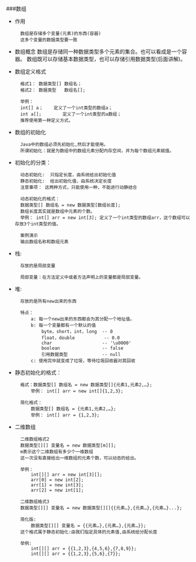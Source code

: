 ###数组

- 作用

        数组是存储多个变量(元素)的东西(容器)
        这多个变量的数据类型要一致	
        
- 数组概念
		数组是存储同一种数据类型多个元素的集合。也可以看成是一个容器。
		数组既可以存储基本数据类型，也可以存储引用数据类型(后面讲解)。
		
- 数组定义格式

		格式1： 数据类型[] 数组名；	
		格式2： 数据类型   数组名[];
	
	    举例：
		int[] a； 	定义了一个int类型的数组a；
		int a[];		定义了一个int类型的a数组；
		推荐使用第一种定义方式。


- 数组的初始化
		
		Java中的数组必须先初始化,然后才能使用。
		所谓初始化：就是为数组中的数组元素分配内存空间，并为每个数组元素赋值。

- 初始化的分类：

		动态初始化:	只指定长度，由系统给出初始化值
		静态初始化:	给出初始化值，由系统决定长度	
		注意事项： 这两种方式，只能使用一种，不能进行动静结合	
	
	    动态初始化的格式：
		数据类型[] 数组名 = new 数据类型[数组长度];
		数组长度其实就是数组中元素的个数。
		举例： int[] arr = new int[3];	定义了一个int类型的数组arr，这个数组可以存放3个int类型的值。
	    
	    案例演示	
		输出数组名称和数组元素

- 栈: 

        存放的是局部变量
		
		局部变量：在方法定义中或者方法声明上的变量都是局部变量。
		
- 堆: 

        存放的是所有new出来的东西
		
		特点：
			a: 每一个new出来的东西都会为其分配一个地址值。
			b: 每一个变量都有一个默认的值
				byte，short，int，long  -- 0
				float，double 		   -- 0.0
				char 				   -- '\u0000'
				boolean 			   -- false
				引用数据类型	           -- null		
			c: 使用完毕就变成了垃圾，等待垃圾回收器对其回收


- 静态初始化的格式：

		格式：数据类型[] 数组名 = new 数据类型[]{元素1,元素2,…};
			举例： int[] arr = new int[]{1,2,3};
			
		简化格式：
			数据类型[] 数组名 = {元素1,元素2,…};
			举例： int[] arr = {1,2,3};
	    
- 二维数组

        二维数组格式2
		数据类型[][] 变量名 = new 数据类型[m][];
		m表示这个二维数组有多少个一维数组
		这一次没有直接给出一维数组的元素个数，可以动态的给出。
		
		举例：
			int[][] arr = new int[3][];
			arr[0] = new int[2];
			arr[1] = new int[3];
			arr[2] = new int[1];

	    二维数组格式3
		数据类型[][] 变量名 = new 数据类型[][]{{元素…},{元素…},{元素…}...};
		
		简化版:
			数据类型[][] 变量名 = {{元素…},{元素…},{元素…}};
		这个格式属于静态初始化:由我们指定具体的元素值,由系统给分配长度
		
        举例: 
            int[][] arr = {{1,2,3},{4,5,6},{7,8,9}};
            int[][] arr = {{1,2,3},{5,6},{7}};

